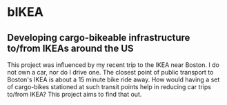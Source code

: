 # bIKEA
## Developing cargo-bikeable infrastructure to/from IKEAs around the US

This project was influenced by my recent trip to the IKEA near Boston. I do not own a car, nor do I drive one. The closest point of public transport to Boston's IKEA is about a 15 minute bike ride away. How would having a set of cargo-bikes stationed at such transit points help in reducing car trips to/from IKEA? This project aims to find that out.
